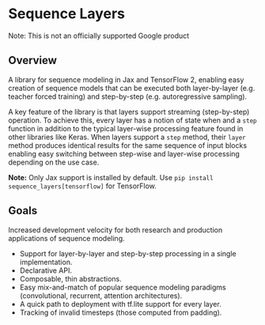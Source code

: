 # Sequence Layers

Note: This is not an officially supported Google product

## Overview

A library for sequence modeling in Jax and TensorFlow 2, enabling easy creation
of sequence models that can be executed both layer-by-layer (e.g. teacher forced
training) and step-by-step (e.g. autoregressive sampling).

A key feature of the library is that layers support streaming (step-by-step)
operation. To achieve this, every layer has a notion of state when and a `step`
function in addition to the typical layer-wise processing feature found in other
libraries like Keras. When layers support a `step` method, their `layer` method
produces identical results for the same sequence of input blocks enabling easy
switching between step-wise and layer-wise processing depending on the use case.

**Note:** Only Jax support is installed by default. Use
`pip install sequence_layers[tensorflow]` for TensorFlow.

## Goals

Increased development velocity for both research and production applications of
sequence modeling.

*   Support for layer-by-layer and step-by-step processing in a single
    implementation.
*   Declarative API.
*   Composable, thin abstractions.
*   Easy mix-and-match of popular sequence modeling paradigms (convolutional,
    recurrent, attention architectures).
*   A quick path to deployment with tf.lite support for every layer.
*   Tracking of invalid timesteps (those computed from padding).
